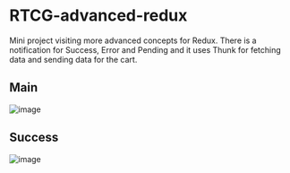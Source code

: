 # RTCG-advanced-redux
Mini project visiting more advanced concepts for Redux. There is a notification for Success, Error and Pending and it uses Thunk for fetching data and sending data for the cart.

## Main
![image](https://user-images.githubusercontent.com/61524356/137826755-b82a80c1-d25c-4b22-826a-d5a8202b1e6d.png)

## Success
![image](https://user-images.githubusercontent.com/61524356/137826791-ef54bbfb-1b7d-4d4f-ba73-3790924f4cab.png)

